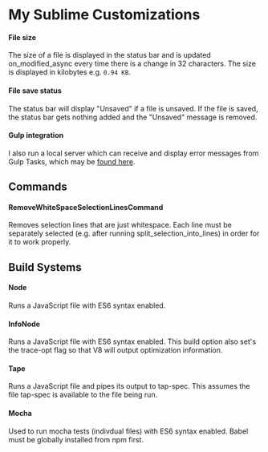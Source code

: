 # My Sublime Customizations

#### File size

The size of a file is displayed in the status bar and is updated on_modified_async every time there is a change in 32 characters. The size is displayed in kilobytes e.g. `0.94 KB`. 

#### File save status

The status bar will display "Unsaved" if a file is unsaved. If the file is saved, the status bar gets nothing added and the "Unsaved" message is removed. 

#### Gulp integration

I also run a local server which can receive and display error messages from Gulp Tasks, which may be [found here](https://github.com/anthonykoch/editorconnect-sublime). 


## Commands

#### RemoveWhiteSpaceSelectionLinesCommand

Removes selection lines that are just whitespace. Each line must be separately selected (e.g. after running split_selection_into_lines) in order for it to work properly. 


## Build Systems

#### Node

Runs a JavaScript file with ES6 syntax enabled. 

#### InfoNode

Runs a JavaScript file with ES6 syntax enabled. This build option also set's the trace-opt flag so that V8 will output optimization information. 

#### Tape

Runs a JavaScript file and pipes its output to tap-spec. This assumes the file tap-spec is available to the file being run. 

#### Mocha

Used to run mocha tests (indivdual files) with ES6 syntax enabled. Babel must be globally installed from npm first.  